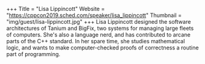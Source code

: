 +++
Title = "Lisa Lippincott"
Website = "https://cppcon2019.sched.com/speaker/lisa_lippincott"
Thumbnail = "img/guest/lisa-lippincott.jpg"
+++
Lisa Lippincott designed the software architectures of Tanium and BigFix, two systems for managing large fleets of computers. She's also a language nerd, and has contributed to arcane parts of the C++ standard. In her spare time, she studies mathematical logic, and wants to make computer-checked proofs of correctness a routine part of programming.